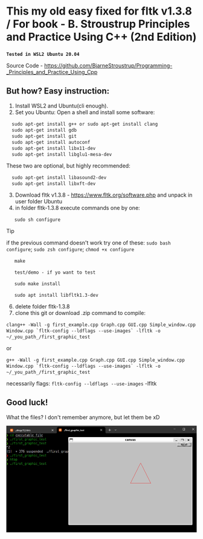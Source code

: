 # This my old easy fixed for fltk v1.3.8 / For book - B. Stroustrup Principles and Practice Using C++ (2nd Edition)
**`Tested in WSL2 Ubuntu 20.04`**

Source Code - https://github.com/BjarneStroustrup/Programming-_Principles_and_Practice_Using_Cpp

## But how? Easy instruction:
1. Install WSL2 and Ubuntu(cli enough).
2. Set you Ubuntu:
Open a shell and install some software:
```
  sudo apt-get install g++ or sudo apt-get install clang
  sudo apt-get install gdb
  sudo apt-get install git
  sudo apt-get install autoconf
  sudo apt-get install libx11-dev
  sudo apt-get install libglu1-mesa-dev
```
  These two are optional, but highly recommended:
```
  sudo apt-get install libasound2-dev
  sudo apt-get install libxft-dev
```
3. Download fltk v1.3.8 - https://www.fltk.org/software.php and unpack in user folder Ubuntu
4. in folder fltk-1.3.8
execute commands one by one:
```
   sudo sh configure
```
> [!Tip]
> if the previous command doesn't work try one of these: `sudo bash configure`;  `sudo zsh configure`; `chmod +x configure`
```
   make
```
```
   test/demo - if yo want to test
```
```
   sudo make install
```
```
   sudo apt install libfltk1.3-dev
```
6. delete folder fltk-1.3.8
7. clone this git or download .zip
command to compile:
```
clang++ -Wall -g first_example.cpp Graph.cpp GUI.cpp Simple_window.cpp Window.cpp `fltk-config --ldflags --use-images` -lfltk -o ~/_you_path_/first_graphic_test
```
or
```
g++ -Wall -g first_example.cpp Graph.cpp GUI.cpp Simple_window.cpp Window.cpp `fltk-config --ldflags --use-images` -lfltk -o ~/_you_path_/first_graphic_test
```
necessarily flags: `fltk-config --ldflags --use-images` -lfltk

**Good luck!**
---

What the files? I don't remember anymore, but let them be xD

![preview image](first_example/preview.jpg)
